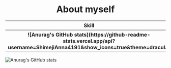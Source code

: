 <h1 align="center">About myself</h1>


<table style="width:100%">
  <tr>
    <th>Skill</th>
    <th>contribute</th>
  </tr>
    <th>![Anurag's GitHub stats](https://github-readme-stats.vercel.app/api?username=ShimejiAnna4191&show_icons=true&theme=dracula)</th>
</table>

![Anurag's GitHub stats](https://github-readme-stats.vercel.app/api?username=ShimejiAnna4191&show_icons=true&theme=dracula)
